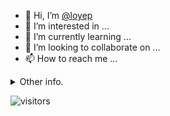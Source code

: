 - 👋 Hi, I’m [@loyep](https://github.com/loyep)
- 👀 I’m interested in ...
- 🌱 I’m currently learning ...
- 💞️ I’m looking to collaborate on ...
- 📫 How to reach me ...

<details>
  <summary>Other info.</summary>
  <br>

<!--START_SECTION:waka-->

```txt
Vue.js         2 hrs 24 mins   █████████████▒░░░░░░░░░░░   52.94 %
TypeScript     1 hr 16 mins    ███████░░░░░░░░░░░░░░░░░░   27.87 %
JSON           40 mins         ███▓░░░░░░░░░░░░░░░░░░░░░   14.82 %
Bash           3 mins          ▒░░░░░░░░░░░░░░░░░░░░░░░░   01.27 %
JavaScript     3 mins          ▒░░░░░░░░░░░░░░░░░░░░░░░░   01.12 %
```

<!--END_SECTION:waka-->

</details>

![visitors](https://visitor-badge.glitch.me/badge?page_id=loyep.loyep)
